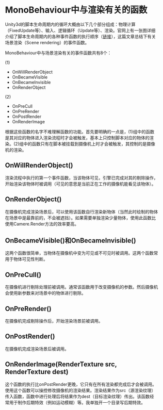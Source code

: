 # MonoBehaviour中与渲染有关的函数
Unity3d的脚本生命周期内的循环大概由以下几个部分组成：物理计算（FixedUpdate等）、输入、逻辑循环（Update等）、渲染。官网上有一张图详细介绍了脚本生命周期内的各种事件函数的执行顺序（[链接](https://docs.unity3d.com/Manual/ExecutionOrder.html)），这篇文章总结下有关场景渲染（Scene rendering）的事件函数。

MonoBehaviour中与场景渲染有关的事件函数共有8个：

(1)
* OnWillRenderObject
* OnBecameVisible
* OnBecameInvisible
* OnRenderObject

(2)
* OnPreCull
* OnPreRender
* OnPostRender
* OnRenderImage

根据这些函数的名字不难理解函数的功能。首先要明确的一点是，(1)组中的函数是其对应的物体进入渲染流程时才会被触发，基本上只控制脚本对应的物体的渲染。(2)组中的函数只有在脚本被挂载到摄像机上时才会被触发，其控制的是摄像机的渲染。

## OnWillRenderObject()
渲染流程中执行的第一个事件函数，当该物体可见，引擎已完成对其的剔除操作，开始渲染该物体时被调用（可见的意思是当前正在工作的摄像机能看见该物体）。

## OnRenderObject()
在摄像机完成渲染场景后，可以使用该函数自行渲染新物体（当然此时绘制的物体在场景中是最靠前的，不会被遮挡）。如果需要单独渲染少量物体，使用此函数比使用Camere.Render方法的效率要高。

## OnBecameVisible()和OnBecameInvisible()
这两个函数很简单，当物体在摄像机中变为可见或不可见时被调用。这两个函数常用于物体可见性判断。

## OnPreCull()
在摄像机进行剔除处理前被调用。通常该函数用于改变摄像机的参数。然后摄像机会使用新参数来对场景中的物体进行剔除。

## OnPreRender()
在摄像机完成剔除操作后，开始渲染场景前被调用。

## OnPostRender()
在摄像机完成渲染场景后被调用。

## OnRenderImage(RenderTexture src, RenderTexture dest)
这个函数的执行比onPostRender更晚，它只有在所有渲染都完成后才会被调用。使用这个函数可以操控修改摄像机的渲染结果。渲染结果作为src（源渲染纹理）传入函数，函数中进行处理后将结果作为dest（目标渲染纹理）传出。该函数经常用于制作后期特效（例如运动模糊）等。我单独开一个目录写后期特效。

